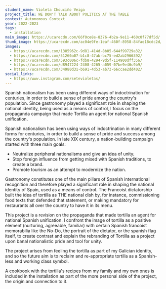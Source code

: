 ```yaml
---
student_name: Violeta Chouciño Veiga
project_title: WE DON'T TALK ABOUT POLITICS AT THE TABLE
context: Autonomous Context
year: 2022-2023
tags:
  - installation
main_image: https://ucarecdn.com/66f0ce8e-8376-4b2a-9e11-460c0f77df5d/
thumb_image: https://ucarecdn.com/ac04e9fe-1eaf-460f-8958-84fae18cdc2d/
images:
  - https://ucarecdn.com/1385962c-9d81-414d-8b05-644f99729a32/
  - https://ucarecdn.com/51260a07-b1c8-47ab-bc75-ed2ab2966392/
  - https://ucarecdn.com/593c006c-fdb8-4294-9d5f-114900dff356/
  - https://ucarecdn.com/d8947224-2408-4265-a059-07be9e46c9b9/
  - https://ucarecdn.com/34980d31-b691-4d53-ab73-66ccae2dd402/
social_links:
  - https://www.instagram.com/setevioletas/
---
```

Spanish nationalism has been using different ways of indoctrination for centuries, in order to build a sense of pride among the country's population. Since gastronomy played a significant role in shaping the national identity, being used as a means of control, I focus on the propaganda campaign that made Tortilla an agent for national Spanish unification.

Spanish nationalism has been using ways of indoctrination in many different forms for centuries, in order to build a sense of pride and success among the country's population. In late XIX century, a nation-building campaign started with three main goals:

* Neutralize peripheral nationalisms and give an idea of unity.
* Stop foreign influence from getting mixed with Spanish traditions, to create a brand.
* Promote tourism as an attempt to modernize the nation.

Gastronomy constitutes one of the main pillars of Spanish international recognition and therefore played a significant role in shaping the national identity of Spain, used as a means of control. The Francoist dictatorship built the idea of tortilla as THE national dish by, for instance, commissioning food texts that defended that statement, or making mandatory for restaurants all over the country to have it in its menu.

This project is a revision on the propaganda that made tortilla an agent for national Spanish unification. I confront the image of tortilla as a positive element (nurturing, agreeable, familiar) with certain Spanish francoist memorabilia like the No-Do, the portrait of the dictator, or the spanish flag itself, to create contrast and explain the rebranding of Tortilla as a project upon banal nationalistic pride and tool for unity.

The project arises from feeling the tortilla as part of my Galician identity, and so the future aim is to reclaim and re-appropriate tortilla as a Spanish-less and working class symbol.

A cookbook with the tortilla's recipes from my family and my own ones is included in the installation as part of the more personal side of the project, the origin and connection to it.